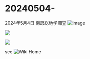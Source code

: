# 20240504-

2024年5月4日 南房総地学調査
![image](https://github.com/nanbuwks/20240504-/assets/5674030/620e1cd2-ca3d-4cbb-b47c-cff3214b0a9a)


![](https://lh3.googleusercontent.com/pw/AP1GczOktf-NG7G1WJNBzCVRzavCCpmsKVfceUX_-CF-dR8Ncc7euK_HG8P5q-m1WQMYmEWkStfGHrmgPs6B5-N5mEZga9ENMzNyDAss3_nIm9-x6Fd3I7_WXq-bjx9bIhWZiAeuObrDIx_6QD2Oph_3JSGRoQ=w891-h668-s-no-gm?authuser=0)

![](https://lh3.googleusercontent.com/pw/AP1GczP9UZUsA6cqHpHbILVk5W8-vENvyyoqQXw-V6V4O9hNaQboln6_He8xVHQ2DAJ62Tv3TcDOpLmHTot_Ei0Qfbu4T527vhOLkLa6BTis20CF9Pkp7mmvWufNmizXj6-iWGk-zmsDcR4S7FpFV4CFlIfwDw=w1744-h785-s-no-gm?authuser=0)

see ![Wiki Home](https://github.com/nanbuwks/20240504MinamibosoGeoSurvey/wiki)

